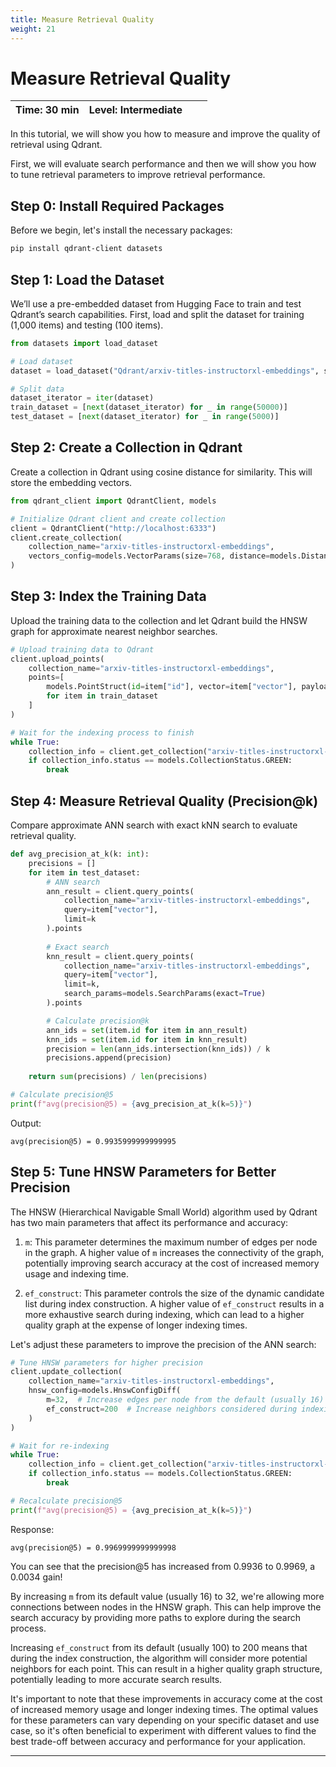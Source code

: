 ```yaml
---
title: Measure Retrieval Quality
weight: 21
---
```


# Measure Retrieval Quality

| Time: 30 min | Level: Intermediate |  |    |
|--------------|---------------------|--|----|

In this tutorial, we will show you how to measure and improve the quality of retrieval using Qdrant. 

First, we will evaluate search performance and then we will show you how to tune retrieval parameters to improve retrieval performance.

## Step 0: Install Required Packages

Before we begin, let's install the necessary packages:

```bash
pip install qdrant-client datasets
```

## Step 1: Load the Dataset

We’ll use a pre-embedded dataset from Hugging Face to train and test Qdrant’s search capabilities. First, load and split the dataset for training (1,000 items) and testing (100 items). 

```python
from datasets import load_dataset

# Load dataset
dataset = load_dataset("Qdrant/arxiv-titles-instructorxl-embeddings", split="train", streaming=True)

# Split data
dataset_iterator = iter(dataset)
train_dataset = [next(dataset_iterator) for _ in range(50000)]
test_dataset = [next(dataset_iterator) for _ in range(5000)]
```

## Step 2: Create a Collection in Qdrant

Create a collection in Qdrant using cosine distance for similarity. This will store the embedding vectors.

```python
from qdrant_client import QdrantClient, models

# Initialize Qdrant client and create collection
client = QdrantClient("http://localhost:6333")
client.create_collection(
    collection_name="arxiv-titles-instructorxl-embeddings",
    vectors_config=models.VectorParams(size=768, distance=models.Distance.COSINE),
)
```

## Step 3: Index the Training Data

Upload the training data to the collection and let Qdrant build the HNSW graph for approximate nearest neighbor searches.

```python
# Upload training data to Qdrant
client.upload_points(
    collection_name="arxiv-titles-instructorxl-embeddings",
    points=[
        models.PointStruct(id=item["id"], vector=item["vector"], payload=item)
        for item in train_dataset
    ]
)

# Wait for the indexing process to finish
while True:
    collection_info = client.get_collection("arxiv-titles-instructorxl-embeddings")
    if collection_info.status == models.CollectionStatus.GREEN:
        break
```

## Step 4: Measure Retrieval Quality (Precision@k)

Compare approximate ANN search with exact kNN search to evaluate retrieval quality.

```python
def avg_precision_at_k(k: int):
    precisions = []
    for item in test_dataset:
        # ANN search
        ann_result = client.query_points(
            collection_name="arxiv-titles-instructorxl-embeddings",
            query=item["vector"],
            limit=k
        ).points
        
        # Exact search
        knn_result = client.query_points(
            collection_name="arxiv-titles-instructorxl-embeddings",
            query=item["vector"],
            limit=k,
            search_params=models.SearchParams(exact=True)
        ).points

        # Calculate precision@k
        ann_ids = set(item.id for item in ann_result)
        knn_ids = set(item.id for item in knn_result)
        precision = len(ann_ids.intersection(knn_ids)) / k
        precisions.append(precision)
    
    return sum(precisions) / len(precisions)

# Calculate precision@5
print(f"avg(precision@5) = {avg_precision_at_k(k=5)}")
```

Output:

```text
avg(precision@5) = 0.9935999999999995
```
## Step 5: Tune HNSW Parameters for Better Precision

The HNSW (Hierarchical Navigable Small World) algorithm used by Qdrant has two main parameters that affect its performance and accuracy:

1. `m`: This parameter determines the maximum number of edges per node in the graph. A higher value of `m` increases the connectivity of the graph, potentially improving search accuracy at the cost of increased memory usage and indexing time.

2. `ef_construct`: This parameter controls the size of the dynamic candidate list during index construction. A higher value of `ef_construct` results in a more exhaustive search during indexing, which can lead to a higher quality graph at the expense of longer indexing times.

Let's adjust these parameters to improve the precision of the ANN search:

```python
# Tune HNSW parameters for higher precision
client.update_collection(
    collection_name="arxiv-titles-instructorxl-embeddings",
    hnsw_config=models.HnswConfigDiff(
        m=32,  # Increase edges per node from the default (usually 16)
        ef_construct=200  # Increase neighbors considered during indexing (default is usually 100)
    )
)

# Wait for re-indexing
while True:
    collection_info = client.get_collection("arxiv-titles-instructorxl-embeddings")
    if collection_info.status == models.CollectionStatus.GREEN:
        break

# Recalculate precision@5
print(f"avg(precision@5) = {avg_precision_at_k(k=5)}")
```
Response:

```text
avg(precision@5) = 0.9969999999999998
```

You can see that the precision@5 has increased from 0.9936 to 0.9969, a 0.0034 gain! 

By increasing `m` from its default value (usually 16) to 32, we're allowing more connections between nodes in the HNSW graph. This can help improve the search accuracy by providing more paths to explore during the search process.

Increasing `ef_construct` from its default (usually 100) to 200 means that during the index construction, the algorithm will consider more potential neighbors for each point. This can result in a higher quality graph structure, potentially leading to more accurate search results.

It's important to note that these improvements in accuracy come at the cost of increased memory usage and longer indexing times. The optimal values for these parameters can vary depending on your specific dataset and use case, so it's often beneficial to experiment with different values to find the best trade-off between accuracy and performance for your application.

---